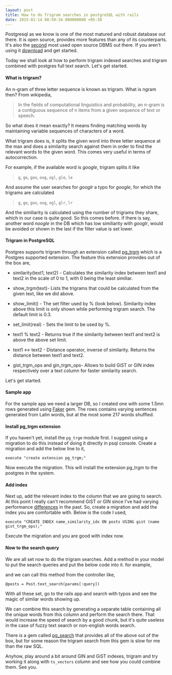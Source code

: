 ```yaml
---
layout: post
title: How to do Trigram searches in postgreSQL with rails
date: 2015-01-14 08:59:34.000000000 +05:30
---
```

Postgresql as we know is one of the most matured and robust database out there. It is open source, provides more features than any of its counterparts. It's also the [second](http://ocelot.ca/blog/blog/2013/10/14/the-third-most-popular-open-source-dbms/) most used open source DBMS out there. If you aren't using it [download](http://www.postgresql.org/download/) and get started.

Today we shall look at how to perform trigram indexed searches and trigram combined with postgres full text search. Let's get started.

#### What is trigram?
An n-gram of three letter sequence is known as trigram. What is ngram then? From wikipedia,

>In the fields of computational linguistics and probability, an n-gram is a contiguous sequence of n items
from a given sequence of text or speech.

So what does it mean exactly? It means finding matching words by maintaining variable sequences of characters of a word.

What trigram does is, it splits the given word into three letter sequence at the max and does a similarity search against them in order to find the relevant words to the given word. This comes very useful in terms of autocorrection.

For example, if the available word is *google*, trigram splits it like
>`g`, `go`, `goo`, `oog`, `ogl`, `gle`, `le`

And assume the user searches for *googlr* a typo for *google*, for which the trigrams are calculated
> `g`, `go`, `goo`, `oog`, `ogl`, `glr`, `lr`

And the similiarity is calculated using the number of trigrams they share, which in our case is quite good. So this comes before. if there is say, another word *noogle* in the DB which has low similiarity with *googlr*, would be avoided or shown in the last if the filter value is set lower.

#### Trigram in PostgreSQL
Postgres supports trigram through an extension called [pg_trgm](http://www.postgresql.org/docs/current/static/pgtrgm.html) which is a Postgres supported extension. The feature this extension provides out of the box are,

* similarity(text1, text2) - Calculates the similarity index between text1 and text2 in the scale of 0 to 1, with 0 being the least similiar.

* show_trgm(text)- Lists the trigrams that could be calculated from the given text, like we did above.

* show_limit() - The set filter used by % (look below). Similarity index above this limit is only shown while performing trigram search. The default limit is 0.3.

* set_limit(real) - Sets the limit to be used by %.

* text1 % text2 - Returns true if the similarity between text1 and text2 is above the above set limit.

* text1 <-> text2 - Distance operator, inverse of similarity. Returns the distance between text1 and text2.

* gist\_trgm\_ops and gin\_trgm\_ops- Allows to build GiST or GIN index respectively over a text column for faster similarity search.

Let's get started.

#### Sample app
For the sample app we need a larger DB, so I created one with some 1.5mn rows generated using [Faker](https://github.com/stympy/faker) gem. The rows contains varying sentences generated from Latin words, but at the most some 217 words shuffled.

#### Install pg_trgm extension
If you haven't yet, install the `pg_trgm` module first. I suggest using a migration to do this instead of doing it directly in psql console. Create a migration and add the below line to it,

`execute "create extension pg_trgm;"`

Now execute the migration. This will install the extension pg_trgm to the postgres in the system.

#### Add index
Next up, add the relevant index to the column that we are going to search. At this point I really can't recommend GiST or GIN since I've had varying performance [differences](https://twitter.com/avinoth_/status/555044180422979584) in the past. So, create a migration and add the index you are comfortable with. Below is the code I used,

`execute "CREATE INDEX name_similarity_idx ON posts USING gist (name gist_trgm_ops);"`

Execute the migration and you are good with index now.

#### Now to the search query
We are all set now to do the trigram searches. Add a method in your model to put the search queries and put the below code into it. for example,

<script src="https://gist.github.com/avinoth/b77f6bc23f9372b32429.js"></script>

and we can call this method from the controller like,


	@posts = Post.text_search(params[:query])


With all these set, go to the rails app and search with typos and see the magic of similar words showing up.

We can combine this search by generating a separate table containing all the unique words from this column and perform the search there. That would increase the speed of search by a good chunk, but it's quite useless in the case of fuzzy text search or non-english words search.

There is a gem called [pg_search](https://github.com/Casecommons/pg_search) that provides all of the above out of the box, but for some reason the trigram search from this gem is slow for me than the raw SQL.

Anyhow, play around a bit around GIN and GiST indexes, trigram and try working it along with `ts_vectors` column and see how you could combine them. See you.
